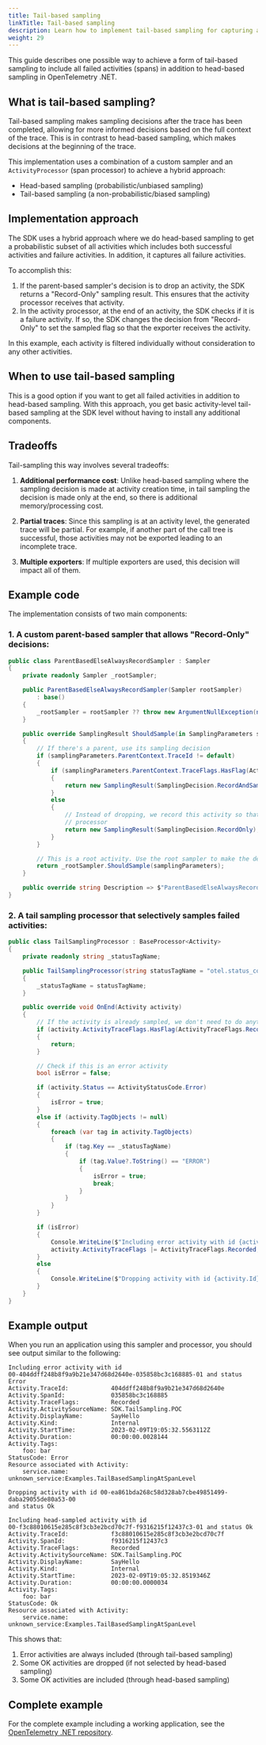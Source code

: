 ```yaml
---
title: Tail-based sampling
linkTitle: Tail-based sampling
description: Learn how to implement tail-based sampling for capturing all failed spans in OpenTelemetry .NET
weight: 29
---
```


This guide describes one possible way to achieve a form of tail-based sampling
to include all failed activities (spans) in addition to head-based sampling in
OpenTelemetry .NET.

## What is tail-based sampling?

Tail-based sampling makes sampling decisions after the trace has been completed,
allowing for more informed decisions based on the full context of the trace.
This is in contrast to head-based sampling, which makes decisions at the
beginning of the trace.

This implementation uses a combination of a custom sampler and an
`ActivityProcessor` (span processor) to achieve a hybrid approach:

- Head-based sampling (probabilistic/unbiased sampling)
- Tail-based sampling (a non-probabilistic/biased sampling)

## Implementation approach

The SDK uses a hybrid approach where we do head-based sampling to get a
probabilistic subset of all activities which includes both successful activities
and failure activities. In addition, it captures all failure activities.

To accomplish this:

1. If the parent-based sampler's decision is to drop an activity, the SDK
   returns a "Record-Only" sampling result. This ensures that the activity
   processor receives that activity.
2. In the activity processor, at the end of an activity, the SDK checks if it is
   a failure activity. If so, the SDK changes the decision from "Record-Only" to
   set the sampled flag so that the exporter receives the activity.

In this example, each activity is filtered individually without consideration to
any other activities.

## When to use tail-based sampling

This is a good option if you want to get all failed activities in addition to
head-based sampling. With this approach, you get basic activity-level tail-based
sampling at the SDK level without having to install any additional components.

## Tradeoffs

Tail-sampling this way involves several tradeoffs:

1. **Additional performance cost**: Unlike head-based sampling where the
   sampling decision is made at activity creation time, in tail sampling the
   decision is made only at the end, so there is additional memory/processing
   cost.

2. **Partial traces**: Since this sampling is at an activity level, the
   generated trace will be partial. For example, if another part of the call
   tree is successful, those activities may not be exported leading to an
   incomplete trace.

3. **Multiple exporters**: If multiple exporters are used, this decision will
   impact all of them.

## Example code

The implementation consists of two main components:

### 1. A custom parent-based sampler that allows "Record-Only" decisions:

```csharp
public class ParentBasedElseAlwaysRecordSampler : Sampler
{
    private readonly Sampler _rootSampler;

    public ParentBasedElseAlwaysRecordSampler(Sampler rootSampler)
        : base()
    {
        _rootSampler = rootSampler ?? throw new ArgumentNullException(nameof(rootSampler));
    }

    public override SamplingResult ShouldSample(in SamplingParameters samplingParameters)
    {
        // If there's a parent, use its sampling decision
        if (samplingParameters.ParentContext.TraceId != default)
        {
            if (samplingParameters.ParentContext.TraceFlags.HasFlag(ActivityTraceFlags.Recorded))
            {
                return new SamplingResult(SamplingDecision.RecordAndSample);
            }
            else
            {
                // Instead of dropping, we record this activity so that we can process it in our
                // processor
                return new SamplingResult(SamplingDecision.RecordOnly);
            }
        }

        // This is a root activity. Use the root sampler to make the decision.
        return _rootSampler.ShouldSample(samplingParameters);
    }

    public override string Description => $"ParentBasedElseAlwaysRecordSampler({_rootSampler.Description})";
}
```

### 2. A tail sampling processor that selectively samples failed activities:

```csharp
public class TailSamplingProcessor : BaseProcessor<Activity>
{
    private readonly string _statusTagName;

    public TailSamplingProcessor(string statusTagName = "otel.status_code")
    {
        _statusTagName = statusTagName;
    }

    public override void OnEnd(Activity activity)
    {
        // If the activity is already sampled, we don't need to do anything
        if (activity.ActivityTraceFlags.HasFlag(ActivityTraceFlags.Recorded))
        {
            return;
        }

        // Check if this is an error activity
        bool isError = false;

        if (activity.Status == ActivityStatusCode.Error)
        {
            isError = true;
        }
        else if (activity.TagObjects != null)
        {
            foreach (var tag in activity.TagObjects)
            {
                if (tag.Key == _statusTagName)
                {
                    if (tag.Value?.ToString() == "ERROR")
                    {
                        isError = true;
                        break;
                    }
                }
            }
        }

        if (isError)
        {
            Console.WriteLine($"Including error activity with id {activity.Id} and status {activity.Status}");
            activity.ActivityTraceFlags |= ActivityTraceFlags.Recorded;
        }
        else
        {
            Console.WriteLine($"Dropping activity with id {activity.Id} and status {activity.Status}");
        }
    }
}
```

## Example output

When you run an application using this sampler and processor, you should see
output similar to the following:

```text
Including error activity with id
00-404ddff248b8f9a9b21e347d68d2640e-035858bc3c168885-01 and status Error
Activity.TraceId:            404ddff248b8f9a9b21e347d68d2640e
Activity.SpanId:             035858bc3c168885
Activity.TraceFlags:         Recorded
Activity.ActivitySourceName: SDK.TailSampling.POC
Activity.DisplayName:        SayHello
Activity.Kind:               Internal
Activity.StartTime:          2023-02-09T19:05:32.5563112Z
Activity.Duration:           00:00:00.0028144
Activity.Tags:
    foo: bar
StatusCode: Error
Resource associated with Activity:
    service.name: unknown_service:Examples.TailBasedSamplingAtSpanLevel

Dropping activity with id 00-ea861bda268c58d328ab7cbe49851499-daba29055de80a53-00
and status Ok

Including head-sampled activity with id
00-f3c88010615e285c8f3cb3e2bcd70c7f-f9316215f12437c3-01 and status Ok
Activity.TraceId:            f3c88010615e285c8f3cb3e2bcd70c7f
Activity.SpanId:             f9316215f12437c3
Activity.TraceFlags:         Recorded
Activity.ActivitySourceName: SDK.TailSampling.POC
Activity.DisplayName:        SayHello
Activity.Kind:               Internal
Activity.StartTime:          2023-02-09T19:05:32.8519346Z
Activity.Duration:           00:00:00.0000034
Activity.Tags:
    foo: bar
StatusCode: Ok
Resource associated with Activity:
    service.name: unknown_service:Examples.TailBasedSamplingAtSpanLevel
```

This shows that:

1. Error activities are always included (through tail-based sampling)
2. Some OK activities are dropped (if not selected by head-based sampling)
3. Some OK activities are included (through head-based sampling)

## Complete example

For the complete example including a working application, see the
[OpenTelemetry .NET repository](https://github.com/open-telemetry/opentelemetry-dotnet/tree/main/examples).
